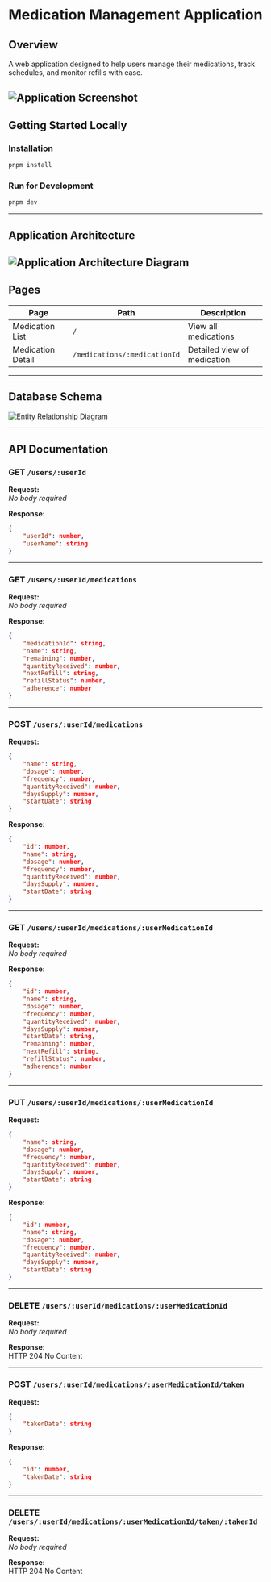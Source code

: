 # Medication Management Application

## Overview

A web application designed to help users manage their medications, track schedules, and monitor refills with ease.

![Application Screenshot](./docs/screen.png)
---

## Getting Started Locally

### Installation

```bash
pnpm install
```

### Run for Development

```bash
pnpm dev
```

---

## Application Architecture

![Application Architecture Diagram](./docs/app.png)
---

## Pages

| Page              | Path                            | Description                |
|-------------------|---------------------------------|----------------------------|
| Medication List   | `/`                             | View all medications       |
| Medication Detail | `/medications/:medicationId`    | Detailed view of medication|

---

## Database Schema

![Entity Relationship Diagram](./docs/erd.png)

---

## API Documentation

### GET `/users/:userId`

**Request:**  
_No body required_

**Response:**
```json
{
    "userId": number,
    "userName": string
}
```

---

### GET `/users/:userId/medications`

**Request:**  
_No body required_

**Response:**
```json
{
    "medicationId": string,
    "name": string,
    "remaining": number,
    "quantityReceived": number,
    "nextRefill": string,
    "refillStatus": number,
    "adherence": number
}
```

---

### POST `/users/:userId/medications`

**Request:**
```json
{
    "name": string,
    "dosage": number,
    "frequency": number,
    "quantityReceived": number,
    "daysSupply": number,
    "startDate": string
}
```

**Response:**
```json
{
    "id": number,
    "name": string,
    "dosage": number,
    "frequency": number,
    "quantityReceived": number,
    "daysSupply": number,
    "startDate": string
}
```

---

### GET `/users/:userId/medications/:userMedicationId`

**Request:**  
_No body required_

**Response:**
```json
{
    "id": number,
    "name": string,
    "dosage": number,
    "frequency": number,
    "quantityReceived": number,
    "daysSupply": number,
    "startDate": string,
    "remaining": number,
    "nextRefill": string,
    "refillStatus": number,
    "adherence": number
}
```

---

### PUT `/users/:userId/medications/:userMedicationId`

**Request:**
```json
{
    "name": string,
    "dosage": number,
    "frequency": number,
    "quantityReceived": number,
    "daysSupply": number,
    "startDate": string
}
```

**Response:**
```json
{
    "id": number,
    "name": string,
    "dosage": number,
    "frequency": number,
    "quantityReceived": number,
    "daysSupply": number,
    "startDate": string
}
```

---

### DELETE `/users/:userId/medications/:userMedicationId`

**Request:**  
_No body required_

**Response:**  
HTTP 204 No Content

---

### POST `/users/:userId/medications/:userMedicationId/taken`

**Request:**
```json
{
    "takenDate": string
}
```

**Response:**
```json
{
    "id": number,
    "takenDate": string
}
```

---

### DELETE `/users/:userId/medications/:userMedicationId/taken/:takenId`

**Request:**  
_No body required_

**Response:**  
HTTP 204 No Content


